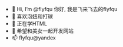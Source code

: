- 👋 Hi, I’m @flyfqu 你好, 我是飞来飞去的flyfqu 
- 👀 喜欢泡妞和打球
- 🌱 正在学HTML
- 💞️ 希望和美女一起开发网站
- 📫 flyfqu@yandex

<!---
flyfqu/flyfqu is a ✨ special ✨ repository because its `README.md` (this file) appears on your GitHub profile.
You can click the Preview link to take a look at your changes.
--->
